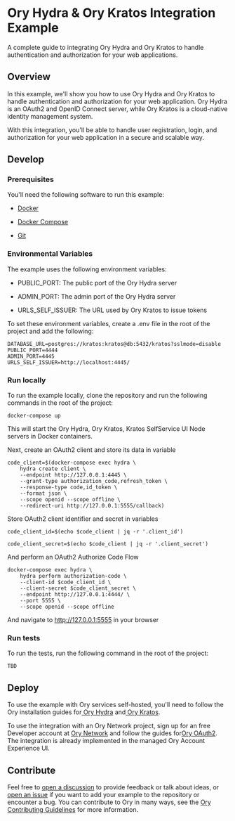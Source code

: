 # Ory Hydra & Ory Kratos Integration Example

A complete guide to integrating Ory Hydra and Ory Kratos to handle
authentication and authorization for your web applications.

## Overview

In this example, we'll show you how to use Ory Hydra and Ory Kratos to handle
authentication and authorization for your web application. Ory Hydra is an
OAuth2 and OpenID Connect server, while Ory Kratos is a cloud-native identity
management system.

With this integration, you'll be able to handle user registration, login, and
authorization for your web application in a secure and scalable way.

## Develop

### Prerequisites

You'll need the following software to run this example:

- [Docker](https://www.docker.com/get-started)

- [Docker Compose](https://docs.docker.com/compose/install/)

- [Git](https://git-scm.com/book/en/v2/Getting-Started-Installing-Git)

### Environmental Variables

The example uses the following environment variables:

- PUBLIC_PORT: The public port of the Ory Hydra server

- ADMIN_PORT: The admin port of the Ory Hydra server

- URLS_SELF_ISSUER: The URL used by Ory Kratos to issue tokens

To set these environment variables, create a .env file in the root of the
project and add the following:

```
DATABASE_URL=postgres://kratos:kratos@db:5432/kratos?sslmode=disable
PUBLIC_PORT=4444
ADMIN_PORT=4445
URLS_SELF_ISSUER=http://localhost:4445/
```

### Run locally

To run the example locally, clone the repository and run the following commands
in the root of the project:

```shell script
docker-compose up
```

This will start the Ory Hydra, Ory Kratos, Kratos SelfService UI Node servers in
Docker containers.

Next, create an OAuth2 client and store its data in variable

```shell script
code_client=$(docker-compose exec hydra \
    hydra create client \
    --endpoint http://127.0.0.1:4445 \
    --grant-type authorization_code,refresh_token \
    --response-type code,id_token \
    --format json \
    --scope openid --scope offline \
    --redirect-uri http://127.0.0.1:5555/callback)
```

Store OAuth2 client identifier and secret in variables

```shell script
code_client_id=$(echo $code_client | jq -r '.client_id')
```

```shell script
code_client_secret=$(echo $code_client | jq -r '.client_secret')
```

And perform an OAuth2 Authorize Code Flow

```shell script
docker-compose exec hydra \
    hydra perform authorization-code \
    --client-id $code_client_id \
    --client-secret $code_client_secret \
    --endpoint http://127.0.0.1:4444/ \
    --port 5555 \
    --scope openid --scope offline
```

And navigate to http://127.0.0.1:5555 in your browser

### Run tests

To run the tests, run the following command in the root of the project:

```
TBD
```

## Deploy

To use the example with Ory services self-hosted, you'll need to follow the Ory
installation guides for[ Ory Hydra](https://www.ory.sh/docs/hydra/install)
and[ Ory Kratos](https://www.ory.sh/docs/kratos/install).

To use the integration with an Ory Network project, sign up for an free
Developer account at [Ory Network](https://console.ory.sh/) and follow the
guides
for[Ory OAuth2](https://www.ory.sh/docs/getting-started/oauth2-openid/add-oauth2-openid-connect-nodejs-expressjs).
The integration is already implemented in the managed Ory Account Experience UI.

## Contribute

Feel free to
[open a discussion](https://github.com/ory/examples/discussions/new) to provide
feedback or talk about ideas, or
[open an issue](https://github.com/ory/examples/issues/new) if you want to add
your example to the repository or encounter a bug. You can contribute to Ory in
many ways, see the
[Ory Contributing Guidelines](https://www.ory.sh/docs/ecosystem/contributing)
for more information.
